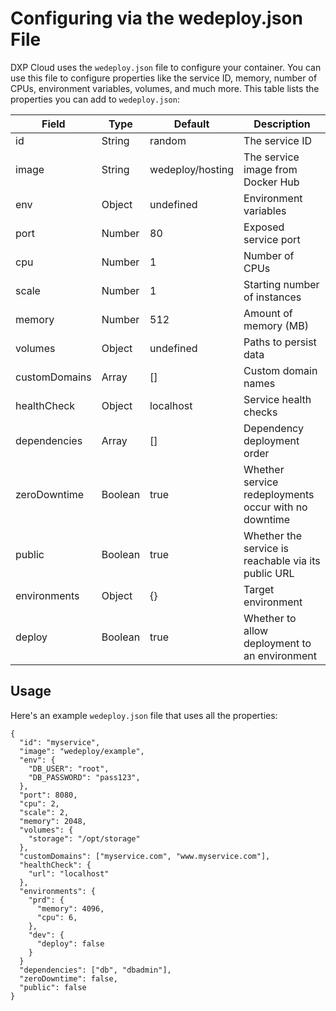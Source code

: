 # Configuring via the wedeploy.json File [](id=configuring-via-the-wedeploy-json-file)

DXP Cloud uses the `wedeploy.json` file to configure your container. You can use 
this file to configure properties like the service ID, memory, number of CPUs, 
environment variables, volumes, and much more. This table lists the properties 
you can add to `wedeploy.json`:

Field          | Type           | Default          | Description    |
---------------|----------------|------------------|----------------|
id             | String         | random           | The service ID |
image          | String         | wedeploy/hosting | The service image from Docker Hub |
env            | Object         | undefined        | Environment variables |
port           | Number         | 80               | Exposed service port |
cpu            | Number         | 1                | Number of CPUs |
scale          | Number         | 1                | Starting number of instances |
memory         | Number         | 512              | Amount of memory (MB) |
volumes        | Object         | undefined        | Paths to persist data |
customDomains  | Array          | []               | Custom domain names |
healthCheck    | Object         | localhost        | Service health checks |
dependencies   | Array          | []               | Dependency deployment order |
zeroDowntime   | Boolean        | true             | Whether service redeployments occur with no downtime |
public         | Boolean        | true             | Whether the service is reachable via its public URL |
environments   | Object         | {}               | Target environment |
deploy         | Boolean        | true             | Whether to allow deployment to an environment |

## Usage [](id=usage)

Here's an example `wedeploy.json` file that uses all the properties: 

    {
      "id": "myservice",
      "image": "wedeploy/example",
      "env": {
        "DB_USER": "root",
        "DB_PASSWORD": "pass123",
      },
      "port": 8080,
      "cpu": 2,
      "scale": 2,
      "memory": 2048,
      "volumes": {
        "storage": "/opt/storage"
      },
      "customDomains": ["myservice.com", "www.myservice.com"],
      "healthCheck": {
        "url": "localhost"
      },
      "environments": {
        "prd": {
          "memory": 4096,
          "cpu": 6,
        },
        "dev": {
          "deploy": false
        }
      }
      "dependencies": ["db", "dbadmin"],
      "zeroDowntime": false,
      "public": false
    }
